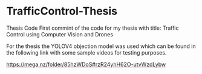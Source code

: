 # TrafficControl-Thesis
Thesis Code
First commint of the code for my thesis with title: Traffic Control using Computer Vision and Drones

For the thesis the YOLOV4 objection model was used which can be found in the following link with some sample videos for testing purposes.

https://mega.nz/folder/85hzWDoS#rzR24yhH62O-utvWzdLybw

